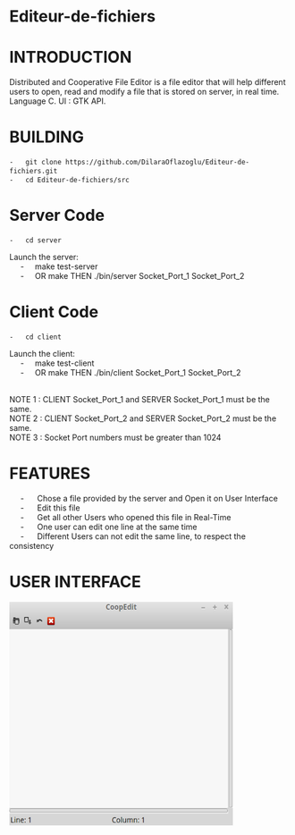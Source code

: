 # Editeur-de-fichiers

# INTRODUCTION
Distributed and Cooperative File Editor is a file editor that will help different users to open, read and modify a file that is stored on server, in real time.
Language C. UI : GTK API.<br />


# BUILDING
	-	git clone https://github.com/DilaraOflazoglu/Editeur-de-fichiers.git
	-	cd Editeur-de-fichiers/src
	
	
# Server Code
	-	cd server
Launch the server:  <br />
&nbsp; &nbsp; &nbsp;-&nbsp; &nbsp; &nbsp;make test-server <br />
&nbsp; &nbsp; &nbsp;-&nbsp; &nbsp; &nbsp;OR make THEN ./bin/server Socket_Port_1 Socket_Port_2 <br />

# Client Code
	-	cd client
Launch the client:  <br />
&nbsp; &nbsp; &nbsp;-&nbsp; &nbsp; &nbsp;make test-client <br />
&nbsp; &nbsp; &nbsp;-&nbsp; &nbsp; &nbsp;OR make THEN ./bin/client Socket_Port_1 Socket_Port_2 <br /> <br />
	
NOTE 1 : CLIENT Socket_Port_1 and SERVER Socket_Port_1 must be the same. <br />
NOTE 2 : CLIENT Socket_Port_2 and SERVER Socket_Port_2 must be the same. <br /> 
NOTE 3 : Socket Port numbers must be greater than 1024 <br />


# FEATURES
&nbsp; &nbsp; &nbsp;-&nbsp; &nbsp; &nbsp; Chose a file provided by the server and Open it on User Interface <br />
&nbsp; &nbsp; &nbsp;-&nbsp; &nbsp; &nbsp; Edit this file <br />
&nbsp; &nbsp; &nbsp;-&nbsp; &nbsp; &nbsp; Get all other Users who opened this file in Real-Time <br />
&nbsp; &nbsp; &nbsp;-&nbsp; &nbsp; &nbsp; One user can edit one line at the same time <br />
&nbsp; &nbsp; &nbsp;-&nbsp; &nbsp; &nbsp; Different Users can not edit the same line, to respect the consistency <br />
	
	
# USER INTERFACE
<img src="images/file_editor_design.png" width="400" height="400"/>
